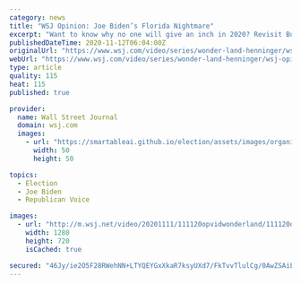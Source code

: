 ```yaml
---
category: news
title: "WSJ Opinion: Joe Biden’s Florida Nightmare"
excerpt: "Want to know why no one will give an inch in 2020? Revisit Bush v. Gore in the 2000 election. Images: Newsmakers/Getty Images Composite: Mark Kelly"
publishedDateTime: 2020-11-12T06:04:00Z
originalUrl: "https://www.wsj.com/video/series/wonder-land-henninger/wsj-opinion-joe-bidens-florida-nightmare/24732335-A732-4890-9AC9-41FA9851718F"
webUrl: "https://www.wsj.com/video/series/wonder-land-henninger/wsj-opinion-joe-bidens-florida-nightmare/24732335-A732-4890-9AC9-41FA9851718F"
type: article
quality: 115
heat: 115
published: true

provider:
  name: Wall Street Journal
  domain: wsj.com
  images:
    - url: "https://smartableai.github.io/election/assets/images/organizations/wsj.com-50x50.jpg"
      width: 50
      height: 50

topics:
  - Election
  - Joe Biden
  - Republican Voice

images:
  - url: "http://m.wsj.net/video/20201111/111120opvidwonderland/111120opvidwonderland_1280x720.jpg"
    width: 1280
    height: 720
    isCached: true

secured: "46Jy/ie2O5F28RWehNN+LTYQEYGxXkaR7ksyUXd7/FkTvvTlulCg/0AwZSAiLZWZUHTzgHK8U38P36cWT1GpolVlDxnoAnrt3+2Do9Oq2XA7nluj4r7TTJX6NIlUrgJa4cxIciZ5Mdflwt0sUwFbw6zH5EXnmCsdvi7GWr61hYjNup7PHaqd7u+6UPMHQSoaq/6mUaViMtV5EtT7k0TxpT1Ozt0LxJCwBliAQ/E5KxzAN8b3GnmplwJ99xlegoIN45zCk1x/an3W9qfrYoIC+XzVchMCNaIWieH09SmR59Z+BHh5UAStuWTk5gpkR1rpyGa3L9o9N9UzsqcMc7bf27qsrVhnrFLLIzQx4d8fL4s=;rNp4O+cvAdhqsKvwrWuu+A=="
---
```


